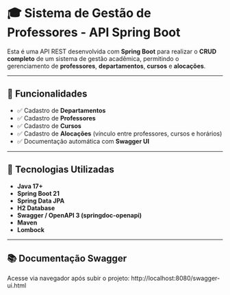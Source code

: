 # 🎓 Sistema de Gestão de Professores - API Spring Boot

Esta é uma API REST desenvolvida com **Spring Boot** para realizar o **CRUD completo** de um sistema de gestão acadêmica, permitindo o gerenciamento de **professores**, **departamentos**, **cursos** e **alocações**.

---

## 🚀 Funcionalidades

- ✅ Cadastro de **Departamentos**
- ✅ Cadastro de **Professores**
- ✅ Cadastro de **Cursos**
- ✅ Cadastro de **Alocações** (vínculo entre professores, cursos e horários)
- ✅ Documentação automática com **Swagger UI**

---

## 🧱 Tecnologias Utilizadas

- **Java 17+**
- **Spring Boot 21**
- **Spring Data JPA**
- **H2 Database**
- **Swagger / OpenAPI 3 (springdoc-openapi)**
- **Maven**
- **Lombock**

---

## 📚 Documentação Swagger

Acesse via navegador após subir o projeto: http://localhost:8080/swagger-ui.html






